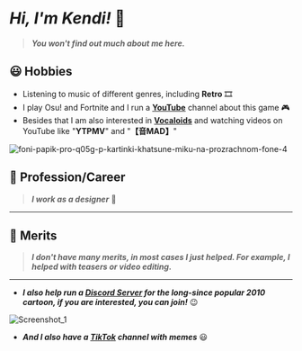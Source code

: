 # ***Hi, I'm Kendi!*** 👋
> ***You won't find out much about me here.***

## 😃 Hobbies
+ Listening to music of different genres, including **Retro** 🎞️
+ I play Osu! and Fortnite and I run a [**YouTube**](https://youtube.com/@CandyTwix) channel about this game 🎮
+ Besides that I am also interested in [**Vocaloids**](https://en.wikipedia.org/wiki/Vocaloid) and watching videos on YouTube like "**YTPMV**" and "**【音MAD】**"

![foni-papik-pro-q05g-p-kartinki-khatsune-miku-na-prozrachnom-fone-4](https://github.com/user-attachments/assets/242f7070-91cd-4fed-a261-e15227e72eb1)


## 👥 Profession/Career
> ***I work as a designer*** 🎨

* * *

## 🏅 Merits
> ***I don't have many merits, in most cases I just helped. For example, I helped with teasers or video editing.***

* * *
+ ***I also help run a [Discord Server](https://discord.gg/UWrMUwfAEw) for the long-since popular 2010 cartoon, if you are interested, you can join!*** 😉

![Screenshot_1](https://github.com/user-attachments/assets/125016e9-1d8f-4189-95c9-8732a2ceb9ac)

+ ***And I also have a [TikTok](https://tiktok.com/@yeahiamkendi) channel with memes*** 😃
